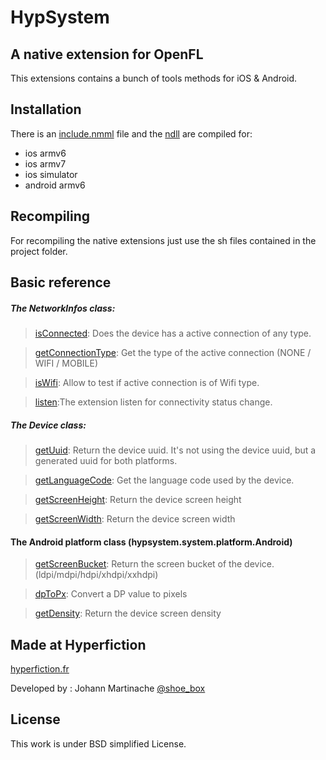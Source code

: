 HypSystem
=============================
A native extension for OpenFL
-----------------------------

This extensions contains a bunch of tools methods for iOS & Android.

Installation
------------
There is an [include.nmml]() file and the [ndll]() are compiled for:
* ios armv6
* ios armv7
* ios simulator
* android armv6

Recompiling
-----------
For recompiling the native extensions just use the sh files contained in the project folder.

Basic reference
---------------

##### The NetworkInfos class:

>[isConnected](): Does the device has a active connection of any type.

>[getConnectionType](): Get the type of the active connection (NONE / WIFI / MOBILE)

>[isWifi](): Allow to test if active connection is of Wifi type.

>[listen]():The extension listen for connectivity status change.

##### The Device class:

>[getUuid](): Return the device uuid. It's not using the device uuid, but a generated uuid for both platforms.

>[getLanguageCode](): Get the language code used by the device.

>[getScreenHeight](): Return the device screen height

>[getScreenWidth](): Return the device screen width

#### The Android platform class (hypsystem.system.platform.Android)

>[getScreenBucket](): Return the screen bucket of the device. (ldpi/mdpi/hdpi/xhdpi/xxhdpi)

>[dpToPx](): Convert a DP value to pixels

>[getDensity](): Return the device screen density

Made at Hyperfiction
--------------------
[hyperfiction.fr](http://hyperfiction.fr)

Developed by : Johann Martinache [@shoe_box](https://twitter.com/shoe_box)

License
-------
This work is under BSD simplified License.
